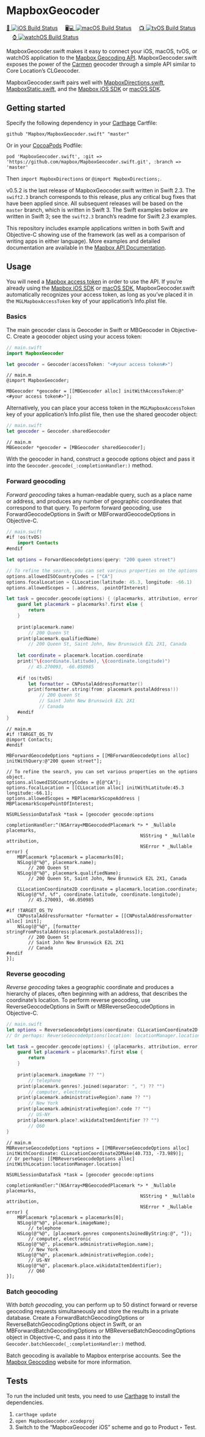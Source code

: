 # MapboxGeocoder

[📱&nbsp;![iOS Build Status](https://www.bitrise.io/app/6cae401ec4c1d406.svg?token=MJnXK0c2x2tmTnmHSPtcFA&branch=master)](https://www.bitrise.io/app/6cae401ec4c1d406) &nbsp;&nbsp;&nbsp;
[🖥💻&nbsp;![macOS Build Status](https://www.bitrise.io/app/8413a6e577d6aa9a.svg?token=N1agv0mw75SOE_SykliueQ&branch=master)](https://www.bitrise.io/app/8413a6e577d6aa9a) &nbsp;&nbsp;&nbsp;
[📺&nbsp;![tvOS Build Status](https://www.bitrise.io/app/0a8b56775b94f3e3.svg?token=UgLmHNS_ALJLjJN8ebd4hA&branch=master)](https://www.bitrise.io/app/0a8b56775b94f3e3) &nbsp;&nbsp;&nbsp;
[⌚️&nbsp;![watchOS Build Status](https://www.bitrise.io/app/b2a0878fa4bddab4.svg?token=4wjvK6K92dNK2bOCuV9-Yg&branch=master)](https://www.bitrise.io/app/b2a0878fa4bddab4)

MapboxGeocoder.swift makes it easy to connect your iOS, macOS, tvOS, or watchOS application to the [Mapbox Geocoding API](https://www.mapbox.com/geocoding/). MapboxGeocoder.swift exposes the power of the [Carmen](https://github.com/mapbox/carmen) geocoder through a simple API similar to Core Location’s CLGeocoder.

MapboxGeocoder.swift pairs well with [MapboxDirections.swift](https://github.com/mapbox/MapboxDirections.swift), [MapboxStatic.swift](https://github.com/mapbox/MapboxStatic.swift), and the [Mapbox iOS SDK](https://www.mapbox.com/ios-sdk/) or [macOS SDK](https://github.com/mapbox/mapbox-gl-native/tree/master/platform/macos).

## Getting started

Specify the following dependency in your [Carthage](https://github.com/Carthage/Carthage/) Cartfile:

```cartfile
github "Mapbox/MapboxGeocoder.swift" "master"
```

Or in your [CocoaPods](http://cocoapods.org/) Podfile:

```podspec
pod 'MapboxGeocoder.swift', :git => 'https://github.com/mapbox/MapboxGeocoder.swift.git', :branch => 'master'
```

Then `import MapboxDirections` or `@import MapboxDirections;`.

v0.5.2 is the last release of MapboxGeocoder.swift written in Swift 2.3. The `swift2.3` branch corresponds to this release, plus any critical bug fixes that have been applied since. All subsequent releases will be based on the `master` branch, which is written in Swift 3. The Swift examples below are written in Swift 3; see the `swift2.3` branch’s readme for Swift 2.3 examples.

This repository includes example applications written in both Swift and Objective-C showing use of the framework (as well as a comparison of writing apps in either language). More examples and detailed documentation are available in the [Mapbox API Documentation](https://www.mapbox.com/api-documentation/?language=Swift#geocoding).

## Usage

You will need a [Mapbox access token](https://www.mapbox.com/developers/api/#access-tokens) in order to use the API. If you’re already using the [Mapbox iOS SDK](https://www.mapbox.com/ios-sdk/) or [macOS SDK](https://github.com/mapbox/mapbox-gl-native/tree/master/platform/macos), MapboxGeocoder.swift automatically recognizes your access token, as long as you’ve placed it in the `MGLMapboxAccessToken` key of your application’s Info.plist file.

### Basics

The main geocoder class is Geocoder in Swift or MBGeocoder in Objective-C. Create a geocoder object using your access token:

```swift
// main.swift
import MapboxGeocoder

let geocoder = Geocoder(accessToken: "<#your access token#>")
```

```objc
// main.m
@import MapboxGeocoder;

MBGeocoder *geocoder = [[MBGeocoder alloc] initWithAccessToken:@"<#your access token#>"];
```

Alternatively, you can place your access token in the `MGLMapboxAccessToken` key of your application’s Info.plist file, then use the shared geocoder object:

```swift
// main.swift
let geocoder = Geocoder.sharedGeocoder
```

```objc
// main.m
MBGeocoder *geocoder = [MBGeocoder sharedGeocoder];
```

With the geocoder in hand, construct a geocode options object and pass it into the `Geocoder.geocode(_:completionHandler:)` method.

### Forward geocoding

_Forward geocoding_ takes a human-readable query, such as a place name or address, and produces any number of geographic coordinates that correspond to that query. To perform forward geocoding, use ForwardGeocodeOptions in Swift or MBForwardGeocodeOptions in Objective-C.

```swift
// main.swift
#if !os(tvOS)
    import Contacts
#endif

let options = ForwardGeocodeOptions(query: "200 queen street")

// To refine the search, you can set various properties on the options object.
options.allowedISOCountryCodes = ["CA"]
options.focalLocation = CLLocation(latitude: 45.3, longitude: -66.1)
options.allowedScopes = [.address, .pointOfInterest]

let task = geocoder.geocode(options) { (placemarks, attribution, error) in
    guard let placemark = placemarks?.first else {
        return
    }
    
    print(placemark.name)
        // 200 Queen St
    print(placemark.qualifiedName)
        // 200 Queen St, Saint John, New Brunswick E2L 2X1, Canada
    
    let coordinate = placemark.location.coordinate
    print("\(coordinate.latitude), \(coordinate.longitude)")
        // 45.270093, -66.050985
    
    #if !os(tvOS)
        let formatter = CNPostalAddressFormatter()
        print(formatter.string(from: placemark.postalAddress!))
            // 200 Queen St
            // Saint John New Brunswick E2L 2X1
            // Canada
    #endif
}
```

```objc
// main.m
#if !TARGET_OS_TV
@import Contacts;
#endif

MBForwardGeocodeOptions *options = [[MBForwardGeocodeOptions alloc] initWithQuery:@"200 queen street"];

// To refine the search, you can set various properties on the options object.
options.allowedISOCountryCodes = @[@"CA"];
options.focalLocation = [[CLLocation alloc] initWithLatitude:45.3 longitude:-66.1];
options.allowedScopes = MBPlacemarkScopeAddress | MBPlacemarkScopePointOfInterest;

NSURLSessionDataTask *task = [geocoder geocode:options
                             completionHandler:^(NSArray<MBGeocodedPlacemark *> * _Nullable placemarks,
                                                 NSString * _Nullable attribution,
                                                 NSError * _Nullable error) {
    MBPlacemark *placemark = placemarks[0];
    NSLog(@"%@", placemark.name);
        // 200 Queen St
    NSLog(@"%@", placemark.qualifiedName);
        // 200 Queen St, Saint John, New Brunswick E2L 2X1, Canada
    
    CLLocationCoordinate2D coordinate = placemark.location.coordinate;
    NSLog(@"%f, %f", coordinate.latitude, coordinate.longitude);
        // 45.270093, -66.050985
    
#if !TARGET_OS_TV
    CNPostalAddressFormatter *formatter = [[CNPostalAddressFormatter alloc] init];
    NSLog(@"%@", [formatter stringFromPostalAddress:placemark.postalAddress]);
        // 200 Queen St
        // Saint John New Brunswick E2L 2X1
        // Canada
#endif
}];
```

### Reverse geocoding

_Reverse geocoding_ takes a geographic coordinate and produces a hierarchy of places, often beginning with an address, that describes the coordinate’s location. To perform reverse geocoding, use ReverseGeocodeOptions in Swift or MBReverseGeocodeOptions in Objective-C.

```swift
// main.swift
let options = ReverseGeocodeOptions(coordinate: CLLocationCoordinate2D(latitude: 40.733, longitude: -73.989))
// Or perhaps: ReverseGeocodeOptions(location: locationManager.location)

let task = geocoder.geocode(options) { (placemarks, attribution, error) in
    guard let placemark = placemarks?.first else {
        return
    }
    
    print(placemark.imageName ?? "")
        // telephone
    print(placemark.genres?.joined(separator: ", ") ?? "")
        // computer, electronic
    print(placemark.administrativeRegion?.name ?? "")
        // New York
    print(placemark.administrativeRegion?.code ?? "")
        // US-NY
    print(placemark.place?.wikidataItemIdentifier ?? "")
        // Q60
}
```

```objc
// main.m
MBReverseGeocodeOptions *options = [[MBReverseGeocodeOptions alloc] initWithCoordinate: CLLocationCoordinate2DMake(40.733, -73.989)];
// Or perhaps: [[MBReverseGeocodeOptions alloc] initWithLocation:locationManager.location]

NSURLSessionDataTask *task = [geocoder geocode:options
                             completionHandler:^(NSArray<MBGeocodedPlacemark *> * _Nullable placemarks,
                                                 NSString * _Nullable attribution,
                                                 NSError * _Nullable error) {
    MBPlacemark *placemark = placemarks[0];
    NSLog(@"%@", placemark.imageName);
        // telephone
    NSLog(@"%@", [placemark.genres componentsJoinedByString:@", "]);
        // computer, electronic
    NSLog(@"%@", placemark.administrativeRegion.name);
        // New York
    NSLog(@"%@", placemark.administrativeRegion.code);
        // US-NY
    NSLog(@"%@", placemark.place.wikidataItemIdentifier);
        // Q60
}];
```

### Batch geocoding

With _batch geocoding_, you can perform up to 50 distinct forward or reverse geocoding requests simultaneously and store the results in a private database. Create a ForwardBatchGeocodingOptions or ReverseBatchGeocodingOptions object in Swift, or an MBForwardBatchGeocodingOptions or MBReverseBatchGeocodingOptions object in Objective-C, and pass it into the `Geocoder.batchGeocode(_:completionHandler:)` method.

Batch geocoding is available to Mapbox enterprise accounts. See the [Mapbox Geocoding](https://www.mapbox.com/geocoding/) website for more information.

## Tests

To run the included unit tests, you need to use [Carthage](https://github.com/Carthage/Carthage/) to install the dependencies. 

1. `carthage update`
1. `open MapboxGeocoder.xcodeproj`
1. Switch to the “MapboxGeocoder iOS” scheme and go to Product ‣ Test.
